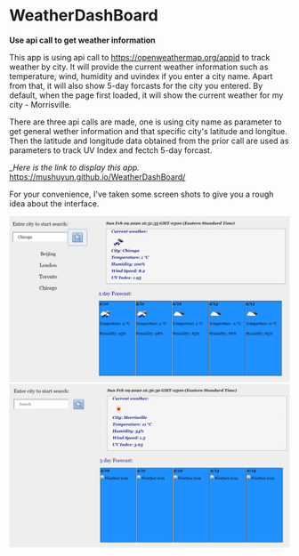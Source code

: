 # WeatherDashBoard
**Use api call to get weather information**

This app is using api call to https://openweathermap.org/appid to track weather by city. It will provide the current weather information such as temperature, wind, humidity and uvindex if you enter a city name. Apart from that, it will also show 5-day forcasts for the city you entered. By default, when the page first loaded, it will show the current weather for my city - Morrisville. 

There are three api calls are made, one is using city name as parameter to get general wether information and that specific city's latitude and longitue. Then the latitude and longitude data obtained from the prior call are used as parameters to track UV Index and fectch 5-day forcast. 

__Here is the link to display this app._
https://mushuyun.github.io/WeatherDashBoard/ 

For your convenience, I've taken some screen shots to give you a rough idea about the interface. 

![weatherDashBoard screenShot](images/weatherboard1.png)
![weatherDashBoard screenShot](images/weatherboard2.png)
